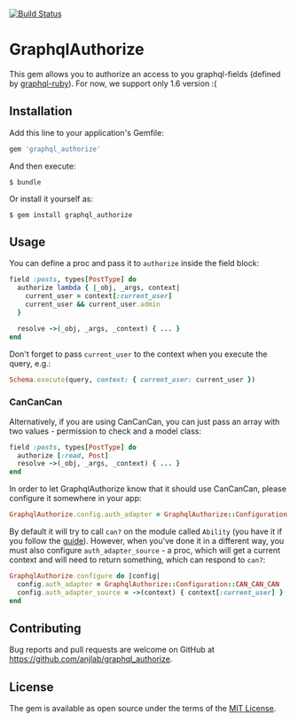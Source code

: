 [![Build Status](https://travis-ci.org/anjlab/graphql_authorize.svg?branch=master)](https://travis-ci.org/anjlab/graphql_authorize)

# GraphqlAuthorize


This gem allows you to authorize an access to you graphql-fields (defined by [graphql-ruby](https://github.com/rmosolgo/graphql-ruby)). For now, we support only 1.6 version :(

## Installation

Add this line to your application's Gemfile:

```ruby
gem 'graphql_authorize'
```

And then execute:

    $ bundle

Or install it yourself as:

    $ gem install graphql_authorize

## Usage

You can define a proc and pass it to `authorize` inside the field block:

```ruby
field :posts, types[PostType] do
  authorize lambda { |_obj, _args, context|
    current_user = context[:current_user]
    current_user && current_user.admin
  }

  resolve ->(_obj, _args, _context) { ... }
end
```

Don't forget to pass `current_user` to the context when you execute the query, e.g.:

```ruby
Schema.execute(query, context: { current_user: current_user })
```

### CanCanCan

Alternatively, if you are using CanCanCan, you can just pass an array with two values - permission to check and a model class:

```ruby
field :posts, types[PostType] do
  authorize [:read, Post]
  resolve ->(_obj, _args, _context) { ... }
end
```

In order to let GraphqlAuthorize know that it should use CanCanCan, please configure it somewhere in your app:

```ruby
GraphqlAuthorize.config.auth_adapter = GraphqlAuthorize::Configuration::CAN_CAN_CAN
```

By default it will try to call `can?` on the module called `Ability` (you have it if you follow the [guide](https://github.com/CanCanCommunity/cancancan/wiki/Defining-Abilities)). However, when you've done it in a different way, you must also configure `auth_adapter_source` - a proc, which will get a current context and will need to return something, which can respond to `can?`:

```ruby
GraphqlAuthorize.configure do |config|
  config.auth_adapter = GraphqlAuthorize::Configuration::CAN_CAN_CAN
  config.auth_adapter_source = ->(context) { context[:current_user] }
end
```

## Contributing

Bug reports and pull requests are welcome on GitHub at https://github.com/anjlab/graphql_authorize.

## License

The gem is available as open source under the terms of the [MIT License](https://opensource.org/licenses/MIT).
